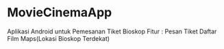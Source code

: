 # MovieCinemaApp
Aplikasi Android untuk Pemesanan Tiket Bioskop
Fitur : Pesan Tiket 
        Daftar Film
        Maps(Lokasi Bioskop Terdekat)
